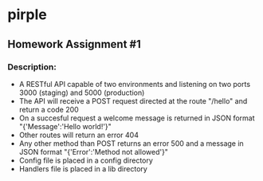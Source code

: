 # pirple

## Homework Assignment #1

### Description:

- A RESTful API capable of two environments and listening on two ports 3000 (staging) and 5000 (production)
- The API will receive a POST request directed at the route "/hello" and return a code 200
- On a succesful request a welcome message is returned in JSON format "{'Message':'Hello world!'}"
- Other routes will return an error 404
- Any other method than POST returns an error 500 and a message in JSON format "{'Error':'Method not allowed'}"
- Config file is placed in a config directory
- Handlers file is placed in a lib directory

